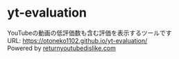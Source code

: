 # yt-evaluation
YouTubeの動画の低評価数も含む評価を表示するツールです<br>
URL: https://otoneko1102.github.io/yt-evaluation/<br>
Powered by [returnyoutubedislike.com](https://returnyoutubedislike.com/)
